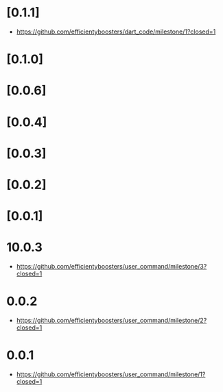 # [0.1.1]
- https://github.com/efficientyboosters/dart_code/milestone/1?closed=1
# [0.1.0]
# [0.0.6]
# [0.0.4]
# [0.0.3]
# [0.0.2]
# [0.0.1]


# 10.0.3
- https://github.com/efficientyboosters/user_command/milestone/3?closed=1

# 0.0.2
- https://github.com/efficientyboosters/user_command/milestone/2?closed=1

# 0.0.1
- https://github.com/efficientyboosters/user_command/milestone/1?closed=1